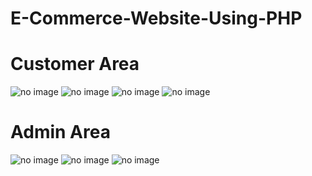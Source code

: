 # E-Commerce-Website-Using-PHP

<h1>Customer Area</h1>

<img src="http://shuvra.me/images/customer%20page.png" alt="no image">

<img src="http://shuvra.me/images/homepage.png" alt="no image">




<img src="http://shuvra.me/images/shop_page.png" alt="no image">

<img src="http://shuvra.me/images/cart.png" alt="no image">
<br>
<h1>Admin Area </h1>

<img src="http://shuvra.me/images/caragory admin.png" alt="no image">

<img src="http://shuvra.me/images/show product.png" alt="no image">

<img src="http://shuvra.me/images/addproduct.png" alt="no image">


